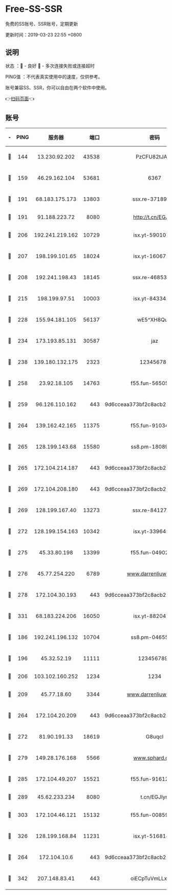 # Free-SS-SSR

免费的SS账号、SSR账号，定期更新

更新时间：2019-03-23 22:55 +0800

## 说明

状态     ：🙂 - 良好 🙁 - 多次连接失败或连接超时

PING值   ：不代表真实使用中的速度，仅供参考。

账号兼容SS、SSR，你可以自由在两个软件中使用。

👉[扫码页面](https://liesauer.github.io/Free-SS-SSR/)👈

## 账号

|-|PING|服务器|端口|密码|加密方式|区域|
|:----:|:----:|:-----:|-----:|:----:|:----:|:----:|
|🙂|144|13.230.92.202|43538|PzCFU82tJAdZ|aes-256-cfb|JP|
|🙂|159|46.29.162.104|53681|6367|aes-128-ctr|RU|
|🙂|191|68.183.175.173|13803|ssx.re-37189274|aes-256-cfb|US|
|🙂|191|91.188.223.72|8080|http://t.cn/EGJIyrl|rc4-md5|RU|
|🙂|206|192.241.219.162|10729|isx.yt-59010753|aes-256-cfb|US|
|🙂|207|198.199.101.65|18024|isx.yt-16067242|aes-256-cfb|US|
|🙂|208|192.241.198.43|18145|ssx.re-46853856|aes-256-cfb|US|
|🙂|215|198.199.97.51|10003|isx.yt-84334223|aes-256-cfb|US|
|🙂|228|155.94.181.105|56137|wE5^XH8Quw|aes-256-cfb|US|
|🙂|234|173.193.85.131|30587|jaz|aes-256-cfb|US|
|🙂|238|139.180.132.175|2323|123456789|aes-256-cfb|SG|
|🙂|258|23.92.18.105|14763|f55.fun-56505886|aes-256-cfb|US|
|🙂|259|96.126.110.162|443|9d6cceaa373bf2c8acb22e60b6a58be6|aes-256-cfb|US|
|🙂|264|139.162.42.165|11375|f55.fun-91034656|aes-256-cfb|SG|
|🙂|265|128.199.143.68|15580|ss8.pm-18089615|aes-256-cfb|SG|
|🙂|265|172.104.214.187|443|9d6cceaa373bf2c8acb22e60b6a58be6|aes-256-cfb|US|
|🙂|269|172.104.208.180|443|9d6cceaa373bf2c8acb22e60b6a58be6|aes-256-cfb|US|
|🙂|269|128.199.167.40|13273|ssx.re-84127043|aes-256-cfb|SG|
|🙂|272|128.199.154.163|10342|isx.yt-33964532|aes-256-cfb|SG|
|🙂|275|45.33.80.198|13399|f55.fun-04902399|aes-256-cfb|US|
|🙂|276|45.77.254.220|6789|www.darrenliuwei.com|aes-256-cfb|SG|
|🙂|278|172.104.30.193|443|9d6cceaa373bf2c8acb22e60b6a58be6|aes-256-cfb|US|
|🙂|331|68.183.224.206|16050|isx.yt-88204279|aes-256-cfb|SG|
|🙂|186|192.241.196.132|10704|ss8.pm-04655152|aes-256-cfb|US|
|🙂|196|45.32.52.19|11111|1234567890|aes-256-cfb|JP|
|🙂|206|103.102.160.252|1234|1234|rc4-md5|JP|
|🙂|209|45.77.18.60|3344|www.darrenliuwei.com|aes-256-cfb|JP|
|🙂|264|172.104.20.209|443|9d6cceaa373bf2c8acb22e60b6a58be6|aes-256-cfb|US|
|🙂|272|81.90.191.33|18619|G8uqcl|aes-256-cfb|US|
|🙂|279|149.28.176.168|5566|www.sphard.com|aes-256-cfb|AU|
|🙂|285|172.104.49.207|15521|f55.fun-91612366|aes-256-cfb|SG|
|🙂|289|45.62.233.234|8080|t.cn/EGJIyrl|rc4-md5|CA|
|🙂|303|172.104.46.121|15132|f55.fun-00859364|aes-256-cfb|SG|
|🙂|326|128.199.168.84|11231|isx.yt-51681488|aes-256-cfb|SG|
|🙁|264|172.104.10.6|443|9d6cceaa373bf2c8acb22e60b6a58be6|aes-256-cfb|US|
|🙁|342|207.148.83.41|443|oiECpTuVmLLxk4Ts|aes-256-cfb|AU|
